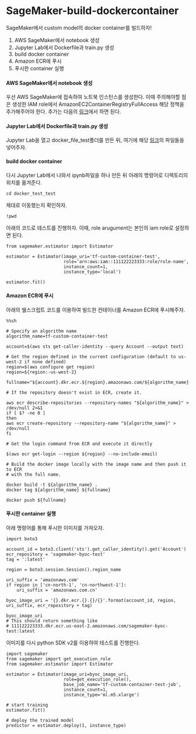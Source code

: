 # SageMaker-build-dockercontainer
SageMaker에서 custom model의 docker container를 빌드하자!

1. AWS SageMaker에서 notebook 생성
2. Jupyter Lab에서 Dockerfile과 train.py 생성
3. build docker container
4. Amazon ECR에 푸시 
5. 푸시한 container 실행

#### AWS SageMaker에서 notebook 생성
우선 AWS SageMaker에 접속하여 노트북 인스턴스를 생성한다. 이때 주의해야할 점은 생성한 IAM role에서 AmazonEC2ContainerRegistryFullAccess 해당 정책을 추가해주어야 한다. 추가는 다음의 [링크](https://console.aws.amazon.com/iam/home)에서 하면 된다.

#### Jupyter Lab에서 Dockerfile과 train.py 생성
Jupyter Lab을 열고 docker_file_test폴더를 만든 뒤, 여기에 해당 [링크](https://github.com/silverstar0727/SageMaker-build-dockercontainer)의 파일들을 넣어주자.

#### build docker container
다시 Jupyter Lab에서 나와서 ipynb파일을 하나 만든 뒤 아래의 명령어로 디렉토리의 위치를 옮겨준다.

~~~
cd docker_test_test
~~~

제대로 이동했는지 확인하자.
~~~
!pwd
~~~

아래의 코드로 테스트를 진행하자. 이때, role arugument는 본인의 iam role로 설정하면 된다.
~~~
from sagemaker.estimator import Estimator

estimator = Estimator(image_uri='tf-custom-container-test',
                      role='arn:aws:iam::111122223333:role/role-name',
                      instance_count=1,
                      instance_type='local')

estimator.fit()
~~~

#### Amazon ECR에 푸시
아래의 쉘스크립트 코드를 이용하여 빌드한 컨테이너를 Amazon ECR에 푸시해주자.
~~~
%%sh

# Specify an algorithm name
algorithm_name=tf-custom-container-test

account=$(aws sts get-caller-identity --query Account --output text)

# Get the region defined in the current configuration (default to us-west-2 if none defined)
region=$(aws configure get region)
region=${region:-us-west-2}

fullname="${account}.dkr.ecr.${region}.amazonaws.com/${algorithm_name}:latest"

# If the repository doesn't exist in ECR, create it.

aws ecr describe-repositories --repository-names "${algorithm_name}" > /dev/null 2>&1
if [ $? -ne 0 ]
then
aws ecr create-repository --repository-name "${algorithm_name}" > /dev/null
fi

# Get the login command from ECR and execute it directly

$(aws ecr get-login --region ${region} --no-include-email)

# Build the docker image locally with the image name and then push it to ECR
# with the full name.

docker build -t ${algorithm_name} .
docker tag ${algorithm_name} ${fullname}

docker push ${fullname}

~~~

#### 푸시한 container 실행
아래 명령어를 통해 푸시한 이미지를 가져오자.
~~~
import boto3

account_id = boto3.client('sts').get_caller_identity().get('Account')
ecr_repository = 'sagemaker-byoc-test'
tag = ':latest'

region = boto3.session.Session().region_name

uri_suffix = 'amazonaws.com'
if region in ['cn-north-1', 'cn-northwest-1']:
    uri_suffix = 'amazonaws.com.cn'

byoc_image_uri = '{}.dkr.ecr.{}.{}/{}'.format(account_id, region, uri_suffix, ecr_repository + tag)

byoc_image_uri
# This should return something like
# 111122223333.dkr.ecr.us-east-2.amazonaws.com/sagemaker-byoc-test:latest
~~~

이미지를 다시 python SDK v2를 이용하여 테스트를 진행한다.
~~~
import sagemaker
from sagemaker import get_execution_role
from sagemaker.estimator import Estimator

estimator = Estimator(image_uri=byoc_image_uri,
                      role=get_execution_role(),
                      base_job_name='tf-custom-container-test-job',
                      instance_count=1,
                      instance_type='ml.m5.xlarge')

# start training
estimator.fit()

# deploy the trained model
predictor = estimator.deploy(1, instance_type)
~~~
